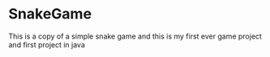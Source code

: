 # SnakeGame
This is a copy of a simple snake game and this is my first ever game project and first project in java
